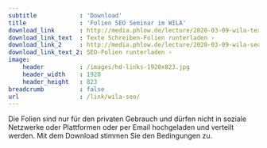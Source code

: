 ```yaml
---
subtitle            : 'Download'
title               : 'Folien SEO Seminar im WILA'
download_link       : http://media.phlow.de/lecture/2020-03-09-wila-texte-fuer-das-internet-schreiben.pdf
download_link_text  : Texte Schreiben-Folien runterladen ›
download_link_2     : http://media.phlow.de/lecture/2020-03-09-wila-seo.pdf
download_link_text_2: SEO-Folien runterladen ›
image:
    header          : /images/hd-links-1920x823.jpg
    header_width    : 1920
    header_height   : 823
breadcrumb          : false
url                 : /link/wila-seo/
---
```

Die Folien sind nur für den privaten Gebrauch und dürfen nicht in soziale Netzwerke oder Plattformen oder per Email hochgeladen und verteilt werden. Mit dem Download stimmen Sie den Bedingungen zu.
<!--more-->